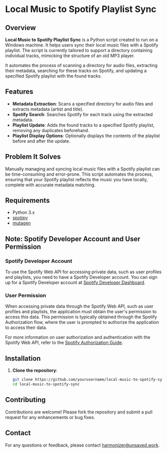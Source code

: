 # Local Music to Spotify Playlist Sync

## Overview
**Local Music to Spotify Playlist Sync** is a Python script created to run on a Windows machine. It helps users sync their local music files with a Spotify playlist. The script is currently tailored to support a directory containing individual tracks, mimicking the structure of an old MP3 player.

It automates the process of scanning a directory for audio files, extracting their metadata, searching for these tracks on Spotify, and updating a specified Spotify playlist with the found tracks.

## Features
- **Metadata Extraction**: Scans a specified directory for audio files and extracts metadata (artist and title).
- **Spotify Search**: Searches Spotify for each track using the extracted metadata.
- **Playlist Update**: Adds the found tracks to a specified Spotify playlist, removing any duplicates beforehand.
- **Playlist Display Options**: Optionally displays the contents of the playlist before and after the update.

## Problem It Solves
Manually managing and syncing local music files with a Spotify playlist can be time-consuming and error-prone. This script automates the process, ensuring that your Spotify playlist reflects the music you have locally, complete with accurate metadata matching.

## Requirements
- Python 3.x
- [spotipy](https://spotipy.readthedocs.io/en/2.19.0/)
- [mutagen](https://mutagen.readthedocs.io/en/latest/)

## Note: Spotify Developer Account and User Permission

### Spotify Developer Account
To use the Spotify Web API for accessing private data, such as user profiles and playlists, you need to have a Spotify Developer account. You can sign up for a Spotify Developer account at [Spotify Developer Dashboard](https://developer.spotify.com/dashboard/applications).

### User Permission
When accessing private data through the Spotify Web API, such as user profiles and playlists, the application must obtain the user's permission to access this data. This permission is typically obtained through the Spotify Authorization flow, where the user is prompted to authorize the application to access their data.

For more information on user authorization and authentication with the Spotify Web API, refer to the [Spotify Authorization Guide](https://developer.spotify.com/documentation/general/guides/authorization-guide/). 

## Installation
1. **Clone the repository**:
   ```bash
   git clone https://github.com/yourusername/local-music-to-spotify-sync.git
   cd local-music-to-spotify-sync
   
## Contributing
Contributions are welcome! Please fork the repository and submit a pull request for any enhancements or bug fixes.

## Contact
For any questions or feedback, please contact harmonizer@unsaved.work.
